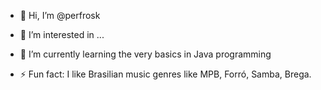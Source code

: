 - 👋 Hi, I’m @perfrosk
- 👀 I’m interested in ...
- 🌱 I’m currently learning the very basics in Java programming

- ⚡ Fun fact: I like Brasilian music genres like MPB, Forró, Samba, Brega.

<!---
perfrosk/perfrosk is a ✨ special ✨ repository because its `README.md` (this file) appears on your GitHub profile.
You can click the Preview link to take a look at your changes.
--->
